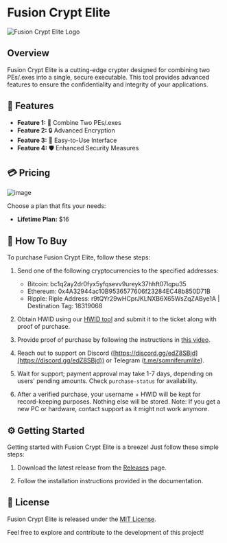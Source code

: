 # Fusion Crypt Elite

![Fusion Crypt Elite Logo](https://github.com/SomniferumLocator/Fusion-Crypt-Elite/assets/150518723/813e6a59-3d9c-4d44-a13a-30455b572c10)

## Overview

Fusion Crypt Elite is a cutting-edge crypter designed for combining two PEs/.exes into a single, secure executable. This tool provides advanced features to ensure the confidentiality and integrity of your applications.

## 🌟 Features

- **Feature 1:** 🔄 Combine Two PEs/.exes
- **Feature 2:** 🔒 Advanced Encryption
- **Feature 3:** 🚀 Easy-to-Use Interface
- **Feature 4:** 🛡️ Enhanced Security Measures

## 💳 Pricing
![image](https://github.com/SomniferumLocator/Fusion-Crypt-Elite/assets/150518723/64473b63-af00-4447-ad4a-bbe49c126f9e)

Choose a plan that fits your needs:

- **Lifetime Plan:** $16

## 🚀 How To Buy

To purchase Fusion Crypt Elite, follow these steps:

1. Send one of the following cryptocurrencies to the specified addresses:
   - Bitcoin: bc1q2ay2dr0fyx5yfqsevv9ureyk37hhft07lqpu35
   - Ethereum: 0x4A32944ac10B9536577606f23284EC48b850D71B
   - Ripple: Riple Address: r9tQYr29wHCprJKLNXB6X65WsZqZABye1A | Destination Tag: 18319068

2. Obtain HWID using our [HWID tool](https://github.com/SomniferumLocator/HWIDDumper) and submit it to the ticket along with proof of purchase.

3. Provide proof of purchase by following the instructions in [this video](https://www.youtube.com/watch?v=b8weNjFsMVI).
4. Reach out to support on Discord ([https://discord.gg/edZ8SBjd](https://discord.gg/edZ8SBjd)) or Telegram ([t.me/somniferumlite](https://t.me/somniferumlite)).
5. Wait for support; payment approval may take 1-7 days, depending on users' pending amounts. Check `purchase-status` for availability.
6. After a verified purchase, your username + HWID will be kept for record-keeping purposes. Nothing else will be stored. Note: If you get a new PC or hardware, contact support as it might not work anymore.



## ⚙️ Getting Started

Getting started with Fusion Crypt Elite is a breeze! Just follow these simple steps:

1. Download the latest release from the [Releases](https://github.com/SomniferumLocator/FusionCryptElite/releases) page.

2. Follow the installation instructions provided in the documentation.

## 📝 License

Fusion Crypt Elite is released under the [MIT License](LICENSE).

Feel free to explore and contribute to the development of this project!
